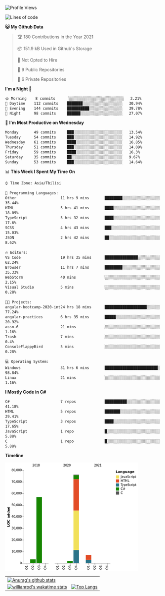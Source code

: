 <!--START_SECTION:waka-->
![Profile Views](http://img.shields.io/badge/Profile%20Views-114-blue)

![Lines of code](https://img.shields.io/badge/From%20Hello%20World%20I%27ve%20Written-144746%20lines%20of%20code-blue)

**🐱 My Github Data** 

> 🏆 180 Contributions in the Year 2021
 > 
> 📦 151.9 kB Used in Github's Storage 
 > 
> 🚫 Not Opted to Hire
 > 
> 📜 9 Public Repositories 
 > 
> 🔑 6 Private Repositories  
 > 
**I'm a Night 🦉** 

```text
🌞 Morning    8 commits      ░░░░░░░░░░░░░░░░░░░░░░░░░   2.21% 
🌆 Daytime    112 commits    ███████░░░░░░░░░░░░░░░░░░   30.94% 
🌃 Evening    144 commits    ██████████░░░░░░░░░░░░░░░   39.78% 
🌙 Night      98 commits     ██████░░░░░░░░░░░░░░░░░░░   27.07%

```
📅 **I'm Most Productive on Wednesday** 

```text
Monday       49 commits     ███░░░░░░░░░░░░░░░░░░░░░░   13.54% 
Tuesday      54 commits     ███░░░░░░░░░░░░░░░░░░░░░░   14.92% 
Wednesday    61 commits     ████░░░░░░░░░░░░░░░░░░░░░   16.85% 
Thursday     51 commits     ███░░░░░░░░░░░░░░░░░░░░░░   14.09% 
Friday       59 commits     ████░░░░░░░░░░░░░░░░░░░░░   16.3% 
Saturday     35 commits     ██░░░░░░░░░░░░░░░░░░░░░░░   9.67% 
Sunday       53 commits     ███░░░░░░░░░░░░░░░░░░░░░░   14.64%

```


📊 **This Week I Spent My Time On** 

```text
⌚︎ Time Zone: Asia/Tbilisi

💬 Programming Languages: 
Other                    11 hrs 9 mins       ████████░░░░░░░░░░░░░░░░░   35.44% 
HTML                     5 hrs 41 mins       ████░░░░░░░░░░░░░░░░░░░░░   18.09% 
TypeScript               5 hrs 32 mins       ████░░░░░░░░░░░░░░░░░░░░░   17.6% 
SCSS                     4 hrs 43 mins       ███░░░░░░░░░░░░░░░░░░░░░░   15.03% 
JSON                     2 hrs 42 mins       ██░░░░░░░░░░░░░░░░░░░░░░░   8.62%

🔥 Editors: 
VS Code                  19 hrs 35 mins      ███████████████░░░░░░░░░░   62.24% 
Browser                  11 hrs 7 mins       ████████░░░░░░░░░░░░░░░░░   35.33% 
WebStorm                 40 mins             ░░░░░░░░░░░░░░░░░░░░░░░░░   2.15% 
Visual Studio            5 mins              ░░░░░░░░░░░░░░░░░░░░░░░░░   0.28%

🐱‍💻 Projects: 
angular-bootcamp-2020-int24 hrs 18 mins      ███████████████████░░░░░░   77.24% 
angular-practices        6 hrs 35 mins       █████░░░░░░░░░░░░░░░░░░░░   20.92% 
assn-6                   21 mins             ░░░░░░░░░░░░░░░░░░░░░░░░░   1.16% 
Trash                    7 mins              ░░░░░░░░░░░░░░░░░░░░░░░░░   0.4% 
ConsoleFlappyBird        5 mins              ░░░░░░░░░░░░░░░░░░░░░░░░░   0.28%

💻 Operating System: 
Windows                  31 hrs 6 mins       ████████████████████████░   98.84% 
Linux                    21 mins             ░░░░░░░░░░░░░░░░░░░░░░░░░   1.16%

```

**I Mostly Code in C#** 

```text
C#                       7 repos             ██████████░░░░░░░░░░░░░░░   41.18% 
HTML                     5 repos             ███████░░░░░░░░░░░░░░░░░░   29.41% 
TypeScript               3 repos             ████░░░░░░░░░░░░░░░░░░░░░   17.65% 
JavaScript               1 repo              █░░░░░░░░░░░░░░░░░░░░░░░░   5.88% 
C                        1 repo              █░░░░░░░░░░░░░░░░░░░░░░░░   5.88%

```


**Timeline**

![Chart not found](https://raw.githubusercontent.com/LukeSamkharadze/LukeSamkharadze/main/charts/bar_graph.png) 


<!--END_SECTION:waka-->

|||
| ------------- |:-------------:|
| [![Anurag's github stats](https://github-readme-stats.vercel.app/api?username=LukeSamkharadze&count_private=true&theme=dark&show_icons=true&custom_title=Github%20Stats)](https://github.com/anuraghazra/github-readme-stats)      |
| [![willianrod's wakatime stats](https://github-readme-stats.vercel.app/api/wakatime?username=LukeSamkharadze&theme=dark&langs_count=9&custom_title=Weekly%20Stats)](https://github.com/anuraghazra/github-readme-stats)      | [![Top Langs](https://github-readme-stats.vercel.app/api/top-langs/?username=LukeSamkharadze&theme=dark&langs_count=9&custom_title=Repositories)](https://github.com/anuraghazra/github-readme-stats)|

<!--
[![Anurag's github stats](https://github-readme-stats.vercel.app/api?username=LukeSamkharadze&count_private=true&theme=dark&show_icons=true&custom_title=Github%20Stats)](https://github.com/anuraghazra/github-readme-stats)
[![willianrod's wakatime stats](https://github-readme-stats.vercel.app/api/wakatime?username=LukeSamkharadze&theme=dark&langs_count=9&custom_title=Weekly%20Stats)](https://github.com/anuraghazra/github-readme-stats)
[![Top Langs](https://github-readme-stats.vercel.app/api/top-langs/?username=LukeSamkharadze&theme=dark&langs_count=9&custom_title=Repositories)](https://github.com/anuraghazra/github-readme-stats)
-->
